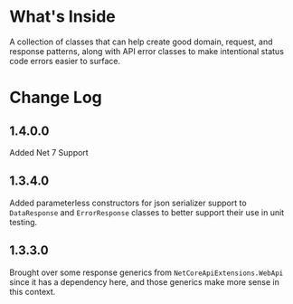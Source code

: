 ﻿# What's Inside

A collection of classes that can help create good domain, request, and response patterns, along with API error classes to make intentional status code errors easier to surface. 


# Change Log

## 1.4.0.0
Added Net 7 Support

## 1.3.4.0
Added parameterless constructors for json serializer support to `DataResponse` and `ErrorResponse` classes to better support their use in unit testing.

## 1.3.3.0

Brought over some response generics from `NetCoreApiExtensions.WebApi` since it has a dependency here, and those generics make more sense in this context.
